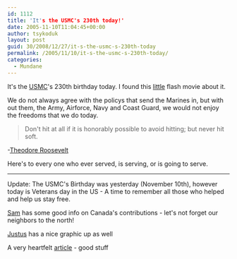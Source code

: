 ```yaml
---
id: 1112
title: 'It's the USMC's 230th today!'
date: 2005-11-10T11:04:45+00:00
author: tsykoduk
layout: post
guid: 30/2008/12/27/it-s-the-usmc-s-230th-today
permalink: /2005/11/10/it-s-the-usmc-s-230th-today/
categories:
  - Mundane
---
```

<p>It's the <a href="http://www.usmc.mil/"><span class="caps">USMC</span></a>'s 230th birthday today. I found this <a href="https://www.godaddy.com/gdshop/holiday/usmc/2005_playmovie.asp?isc=gdg1110&#38;se=%2B">little</a> flash movie about it.</p>


<p>We do not always agree with the policys that send the Marines in, but with out them, the Army, Airforce, Navy and Coast Guard, we would not enjoy the freedoms that we do today.</p>


<blockquote>Don't hit at all if it is honorably possible to avoid hitting; but never hit soft.</blockquote>

<p>-<a href="http://en.wikipedia.org/wiki/Teddy_Roosevelt">Theodore Roosevelt</a></p>


<p>Here's to every one who ever served, is serving, or is going to serve.</p>


<hr />
Update: The <span class="caps">USMC</span>'s Birthday was yesterday (November 10th), however today is Veterans day in the US - A time to remember all those who helped and help us stay free.

<p><a href="http://www.samanthaburns.com/archives/2005/11/remembrance_day_1.html">Sam</a> has some good info on Canada's contributions - let's not forget our neighbors to the north!</p>


<p><a href="http://davejustus.blogspot.com/2005/11/thank-you.html">Justus</a> has a nice graphic up as well</p>


<p>A very heartfelt <a href="http://botanicalgirl.blogspot.com/2005/11/thanks-to-veterans.html">article</a> - good stuff</p>